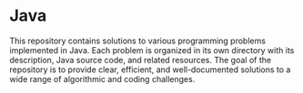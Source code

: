# Java
 This repository contains solutions to various programming problems implemented in Java. Each problem is organized in its own directory with its description, Java source code, and related resources. The goal of the repository is to provide clear, efficient, and well-documented solutions to a wide range of algorithmic and coding challenges.
